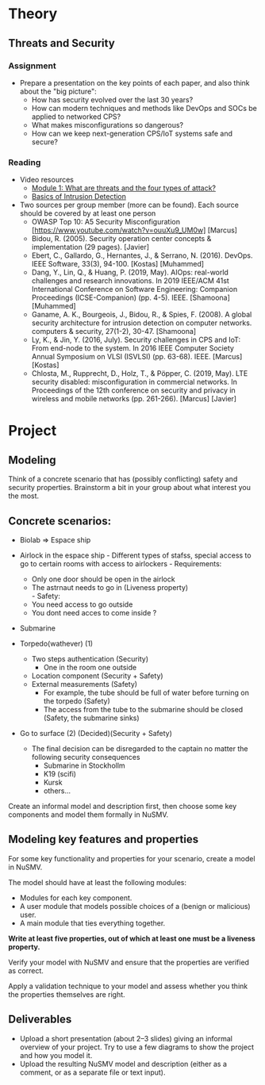 # Theory
## Threats and Security
### Assignment
- Prepare a presentation on the key points of each paper, and also think about the "big picture":
  - How has security evolved over the last 30 years?
  - How can modern techniques and methods like DevOps and SOCs be applied to networked CPS?
  - What makes misconfigurations so dangerous?
  - How can we keep next-generation CPS/IoT systems safe and secure?

### Reading
- Video resources
  - [Module 1: What are threats and the four types of attack?](https://www.youtube.com/watch?v=5DNcj5NZIjo) 
  - [Basics of Intrusion Detection](https://www.youtube.com/watch?v=Kb4T2s2gdtM)
- Two sources per group member (more can be found). Each source should be covered by at least one person
  - OWASP Top 10: A5 Security Misconfiguration [https://www.youtube.com/watch?v=ouuXu9_UM0w] [Marcus]
  - Bidou, R. (2005). Security operation center concepts & implementation (29 pages). [Javier]
  - Ebert, C., Gallardo, G., Hernantes, J., & Serrano, N. (2016). DevOps. IEEE Software, 33(3), 94-100. [Kostas] [Muhammed]
  - Dang, Y., Lin, Q., & Huang, P. (2019, May). AIOps: real-world challenges and research innovations. In 2019 IEEE/ACM 41st International Conference on Software Engineering: Companion Proceedings (ICSE-Companion) (pp. 4-5). IEEE. [Shamoona] [Muhammed]
  - Ganame, A. K., Bourgeois, J., Bidou, R., & Spies, F. (2008). A global security architecture for intrusion detection on computer networks. computers & security, 27(1-2), 30-47. [Shamoona]
  - Ly, K., & Jin, Y. (2016, July). Security challenges in CPS and IoT: From end-node to the system. In 2016 IEEE Computer Society Annual Symposium on VLSI (ISVLSI) (pp. 63-68). IEEE. [Marcus] [Kostas]
  - Chlosta, M., Rupprecht, D., Holz, T., & Pöpper, C. (2019, May). LTE security disabled: misconfiguration in commercial networks. In Proceedings of the 12th conference on security and privacy in wireless and mobile networks (pp. 261-266). [Marcus]  [Javier]




# Project
## Modeling

Think of a concrete scenario that has (possibly conflicting) safety and security properties. Brainstorm a bit in your group about what interest you the most.

## Concrete scenarios:
 - Biolab => Espace ship
  -  Airlock in the espace ship
    - Different types of stafss, special access to go to certain rooms with access to airlockers
    - Requirements:
      - Only one door should be open in the airlock
      - The astrnaut needs to go in (Liveness property)   
    - Safety:
      - You need access to go outside
      - You dont need acces to come inside ? 
 - Submarine 
  - Torpedo(wathever) (1)
    - Two steps authentication (Security)
      - One in the room one outside 
    - Location component (Security + Safety)
    - External measurements (Safety)
      - For example, the tube should be full of water before turning on the torpedo (Safety)
      - The access from the tube to the submarine should be closed (Safety, the submarine sinks)


  - Go to surface (2) (Decided)(Security + Safety)
    - The final decision can be disregarded to the captain no matter the following security consequences
      - Submarine in Stockhollm
      - K19 (scifi)
      - Kursk
      - others...     

Create an informal model and description first, then choose some key components and model them formally in NuSMV.

## Modeling key features and properties

For some key functionality and properties for your scenario, create a model in NuSMV.

The model should have at least the following modules:

- Modules for each key component.
- A user module that models possible choices of a (benign or malicious) user.
- A main module that ties everything together.

**Write at least five properties, out of which at least one must be a liveness property.**

Verify your model with NuSMV and ensure that the properties are verified as correct.

Apply a validation technique to your model and assess whether you think the properties themselves are right.

## Deliverables

- Upload a short presentation (about 2–3 slides) giving an informal overview of your project.
Try to use a few diagrams to show the project and how you model it.
- Upload the resulting NuSMV model and description (either as a comment, or as a separate file or text input).
